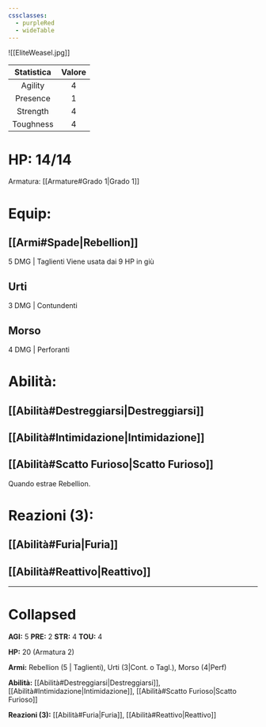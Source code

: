 ```yaml
---
cssclasses:
  - purpleRed
  - wideTable
---
```

![[EliteWeasel.jpg]]

| Statistica | Valore |
|:----------:|:------:|
|  Agility   |   4    |
|  Presence  |   1    |
|  Strength  |   4    |
| Toughness  |   4    |
# HP: 14/14
Armatura: [[Armature#Grado 1|Grado 1]]
# Equip:
## [[Armi#Spade|Rebellion]]
5 DMG | Taglienti
	Viene usata dai 9 HP in giù
## Urti
3 DMG | Contundenti
## Morso
4 DMG | Perforanti

# Abilità:
## [[Abilità#Destreggiarsi|Destreggiarsi]]
## [[Abilità#Intimidazione|Intimidazione]]
## [[Abilità#Scatto Furioso|Scatto Furioso]]
Quando estrae Rebellion.
# Reazioni (3):
## [[Abilità#Furia|Furia]]
## [[Abilità#Reattivo|Reattivo]]

---

# Collapsed
**AGI:** 5
**PRE:** 2
**STR:** 4
**TOU:** 4

**HP:** 20 (Armatura 2)

**Armi:** Rebellion (5 | Taglienti), Urti (3|Cont. o Tagl.), Morso (4|Perf)

**Abilità:** [[Abilità#Destreggiarsi|Destreggiarsi]],  [[Abilità#Intimidazione|Intimidazione]], [[Abilità#Scatto Furioso|Scatto Furioso]]

**Reazioni (3):**  [[Abilità#Furia|Furia]], [[Abilità#Reattivo|Reattivo]]